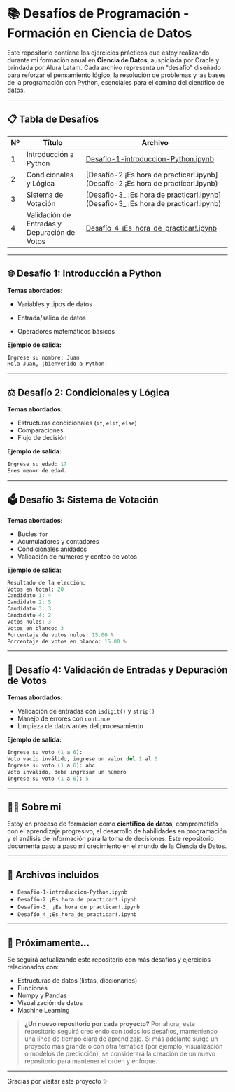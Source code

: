 
# 📚 Desafíos de Programación - Formación en Ciencia de Datos

Este repositorio contiene los ejercicios prácticos que estoy realizando durante mi formación anual en **Ciencia de Datos**, auspiciada por Oracle y brindada por Alura Latam. Cada archivo representa un "desafío" diseñado para reforzar el pensamiento lógico, la resolución de problemas y las bases de la programación con Python, esenciales para el camino del científico de datos.

---

## 📋 Tabla de Desafíos

| Nº | Título                                   | Archivo                                                                 |
|----|------------------------------------------|-------------------------------------------------------------------------|
| 1  | Introducción a Python                    | [Desafio-1-introduccion-Python.ipynb](Desafio-1-introduccion-Python.ipynb) |
| 2  | Condicionales y Lógica                   | [Desafío-2 ¡Es hora de practicar!.ipynb](Desafío-2 ¡Es hora de practicar!.ipynb) |
| 3  | Sistema de Votación                      | [Desafio-3_ ¡Es hora de practicar!.ipynb](Desafio-3_ ¡Es hora de practicar!.ipynb) |
| 4  | Validación de Entradas y Depuración de Votos | [Desafío_4_¡Es_hora_de_practicar!.ipynb](Desafío_4_¡Es_hora_de_practicar!.ipynb) |

---

## 🌐 Desafío 1: Introducción a Python

**Temas abordados:**
- Variables y tipos de datos

- Entrada/salida de datos
- Operadores matemáticos básicos

**Ejemplo de salida:**
```python
Ingrese su nombre: Juan
Hola Juan, ¡bienvenido a Python!
```

---

## ⚖️ Desafío 2: Condicionales y Lógica

**Temas abordados:**
- Estructuras condicionales (`if`, `elif`, `else`)
- Comparaciones
- Flujo de decisión

**Ejemplo de salida:**
```python
Ingrese su edad: 17
Eres menor de edad.
```

---

## 🗳️ Desafío 3: Sistema de Votación

**Temas abordados:**
- Bucles `for`
- Acumuladores y contadores
- Condicionales anidados
- Validación de números y conteo de votos

**Ejemplo de salida:**
```python
Resultado de la elección:
Votos en total: 20
Candidato 1: 4
Candidato 2: 5
Candidato 3: 3
Candidato 4: 2
Votos nulos: 3
Votos en blanco: 3
Porcentaje de votos nulos: 15.00 %
Porcentaje de votos en blanco: 15.00 %
```

---

## 🧹 Desafío 4: Validación de Entradas y Depuración de Votos

**Temas abordados:**
- Validación de entradas con `isdigit()` y `strip()`
- Manejo de errores con `continue`
- Limpieza de datos antes del procesamiento

**Ejemplo de salida:**
```python
Ingrese su voto (1 a 6):    
Voto vacío inválido, ingrese un valor del 1 al 6
Ingrese su voto (1 a 6): abc
Voto inválido, debe ingresar un número
Ingrese su voto (1 a 6): 5
```

---

## 🧑‍💻 Sobre mí

Estoy en proceso de formación como **científico de datos**, comprometido con el aprendizaje progresivo, el desarrollo de habilidades en programación y el análisis de información para la toma de decisiones. Este repositorio documenta paso a paso mi crecimiento en el mundo de la Ciencia de Datos.

---

## 📂 Archivos incluidos

- `Desafio-1-introduccion-Python.ipynb`
- `Desafío-2 ¡Es hora de practicar!.ipynb`
- `Desafio-3_ ¡Es hora de practicar!.ipynb`
- `Desafío_4_¡Es_hora_de_practicar!.ipynb`

---

## 🔧 Próximamente...

Se seguirá actualizando este repositorio con más desafíos y ejercicios relacionados con:
- Estructuras de datos (listas, diccionarios)
- Funciones
- Numpy y Pandas
- Visualización de datos
- Machine Learning

> **¿Un nuevo repositorio por cada proyecto?** Por ahora, este repositorio seguirá creciendo con todos los desafíos, manteniendo una línea de tiempo clara de aprendizaje. Si más adelante surge un proyecto más grande o con otra temática (por ejemplo, visualización o modelos de predicción), se considerará la creación de un nuevo repositorio para mantener el orden y enfoque.

---

Gracias por visitar este proyecto ✨

